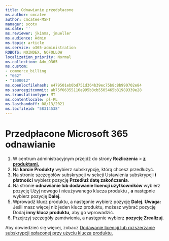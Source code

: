 ```yaml
---
title: Odnawianie przedpłacone
ms.author: cmcatee
author: cmcatee-MSFT
manager: scotv
ms.date: ''
ms.reviewer: jkinma, jmueller
ms.audience: Admin
ms.topic: article
ms.service: o365-administration
ROBOTS: NOINDEX, NOFOLLOW
localization_priority: Normal
ms.collection: Adm_O365
ms.custom:
- commerce_billing
- "662"
- "1500012"
ms.openlocfilehash: e479501eb0bd751d364b39ec75b8c8b990702e84
ms.sourcegitcommit: ab75f66355116e995b3cb5505465b31989339e28
ms.translationtype: MT
ms.contentlocale: pl-PL
ms.lasthandoff: 08/13/2021
ms.locfileid: "58314538"
---
```

# <a name="prepaid-microsoft-365-renewal"></a>Przedpłacone Microsoft 365 odnawianie

1. W centrum administracyjnym przejdź do strony **Rozliczenia** \> **[z produktami.](https://go.microsoft.com/fwlink/p/?linkid=842054)**
2. Na **karcie Produkty** wybierz subskrypcję, którą chcesz przedłużyć.
3. Na stronie szczegółów subskrypcji w sekcji Ustawienia subskrypcji **i płatności** wybierz pozycję **Przedłuż datę zakończenia**.
4. Na stronie **odnawianie lub dodawanie licencji użytkowników** wybierz pozycję Użyj nowego i nieużywanego klucza produktu , **a** następnie wybierz pozycję **Dalej**.
5. Wprowadź klucz produktu, a następnie wybierz pozycję **Dalej**.
    **Uwaga:** Jeśli masz więcej niż jeden klucz produktu, możesz wybrać pozycję Dodaj **inny klucz produktu,** aby go wprowadzić.
6. Przejrzyj szczegóły zamówienia, a następnie wybierz **pozycję Zrealizuj**.

Aby dowiedzieć się więcej, zobacz [Dodawanie licencji lub rozszerzanie subskrypcji opłaconej przy użyciu klucza produktu.](https://docs.microsoft.com/microsoft-365/commerce/licenses/add-licenses-using-product-key)